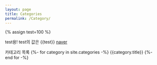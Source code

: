 ```yaml
---
layout: page
title: Categories
permalink: /Category/
---
```

{% assign test=100 %}

test용! test의 값은 {{test}}
[naver](https://www.naver.com "커서를 올리면 나온다.")

카테고리 목록
{%- for category in site.categories -%}
  {{category.title}}
{%- end for -%}
